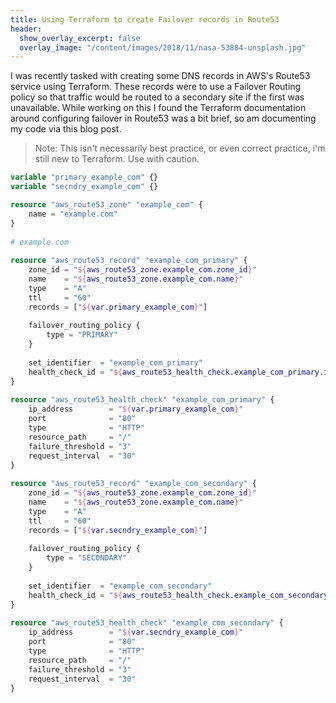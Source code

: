 ```yaml
---
title: Using Terraform to create Failover records in Route53
header:
  show_overlay_excerpt: false
  overlay_image: "/content/images/2018/11/nasa-53884-unsplash.jpg"
---
```

I was recently tasked with creating some DNS records in AWS's Route53 service using Terraform. These records were to use a Failover Routing policy so that traffic would be routed to a secondary site if the first was unavailable. While working on this I found the Terraform documentation around configuring failover in Route53 was a bit brief, so am documenting my code via this blog post.

> Note: This isn't necessarily best practice, or even correct practice, i'm still new to Terraform. Use with caution.

```Terraform
variable "primary_example_com" {}
variable "secndry_example_com" {}

resource "aws_route53_zone" "example_com" {
    name = "example.com"
}
  
# example.com
  
resource "aws_route53_record" "example_com_primary" {
    zone_id = "${aws_route53_zone.example_com.zone_id}"
    name    = "${aws_route53_zone.example_com.name}"
    type    = "A"
    ttl     = "60"
    records = ["${var.primary_example_com}"]
  
    failover_routing_policy {
        type = "PRIMARY"
    }
  
    set_identifier  = "example_com_primary"
    health_check_id = "${aws_route53_health_check.example_com_primary.id}"
}
  
resource "aws_route53_health_check" "example_com_primary" {
    ip_address        = "${var.primary_example_com}"
    port              = "80"
    type              = "HTTP"
    resource_path     = "/"
    failure_threshold = "3"
    request_interval  = "30"
}
  
resource "aws_route53_record" "example_com_secondary" {
    zone_id = "${aws_route53_zone.example_com.zone_id}"
    name    = "${aws_route53_zone.example_com.name}"
    type    = "A"
    ttl     = "60"
    records = ["${var.secndry_example_com}"]
  
    failover_routing_policy {
        type = "SECONDARY"
    }
  
    set_identifier  = "example_com_secondary"
    health_check_id = "${aws_route53_health_check.example_com_secondary.id}"
}
  
resource "aws_route53_health_check" "example_com_secondary" {
    ip_address        = "${var.secndry_example_com}"
    port              = "80"
    type              = "HTTP"
    resource_path     = "/"
    failure_threshold = "3"
    request_interval  = "30"
}
```